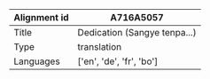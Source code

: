 |Alignment id | A716A5057
| --- | --- 
|Title | Dedication (Sangye tenpa...) 
|Type | translation
|Languages | ['en', 'de', 'fr', 'bo']
